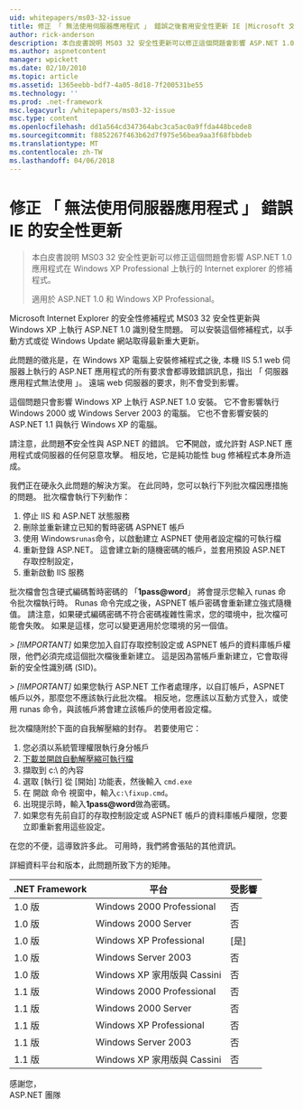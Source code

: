```yaml
---
uid: whitepapers/ms03-32-issue
title: 修正 「 無法使用伺服器應用程式 」 錯誤之後套用安全性更新 IE |Microsoft 文件
author: rick-anderson
description: 本白皮書說明 MS03 32 安全性更新可以修正這個問題會影響 ASP.NET 1.0 Wi-fi 上執行的應用程式的 Internet explorer 的修補程式...
ms.author: aspnetcontent
manager: wpickett
ms.date: 02/10/2010
ms.topic: article
ms.assetid: 1365eebb-bdf7-4a05-8d18-7f200531be55
ms.technology: ''
ms.prod: .net-framework
msc.legacyurl: /whitepapers/ms03-32-issue
msc.type: content
ms.openlocfilehash: dd1a564cd347364abc3ca5ac0a9ffda448bcede8
ms.sourcegitcommit: f8852267f463b62d7f975e56bea9aa3f68fbbdeb
ms.translationtype: MT
ms.contentlocale: zh-TW
ms.lasthandoff: 04/06/2018
---
```

<a name="fix-for-server-application-unavailable-error-after-applying-security-update-for-ie"></a>修正 「 無法使用伺服器應用程式 」 錯誤 IE 的安全性更新
====================
> 本白皮書說明 MS03 32 安全性更新可以修正這個問題會影響 ASP.NET 1.0 應用程式在 Windows XP Professional 上執行的 Internet explorer 的修補程式。
> 
> 適用於 ASP.NET 1.0 和 Windows XP Professional。


Microsoft Internet Explorer 的安全性修補程式 MS03 32 安全性更新與 Windows XP 上執行 ASP.NET 1.0 識別發生問題。 可以安裝這個修補程式，以手動方式或從 Windows Update 網站取得最新重大更新。

此問題的徵兆是，在 Windows XP 電腦上安裝修補程式之後, 本機 IIS 5.1 web 伺服器上執行的 ASP.NET 應用程式的所有要求會都導致錯誤訊息，指出 「 伺服器應用程式無法使用 」。 遠端 web 伺服器的要求，則不會受到影響。

這個問題只會影響 Windows XP 上執行 ASP.NET 1.0 安裝。 它不會影響執行 Windows 2000 或 Windows Server 2003 的電腦。 它也不會影響安裝的 ASP.NET 1.1 與執行 Windows XP 的電腦。

請注意，此問題**不**安全性與 ASP.NET 的錯誤。 它**不**開啟，或允許對 ASP.NET 應用程式或伺服器的任何惡意攻擊。 相反地，它是純功能性 bug 修補程式本身所造成。

我們正在硬永久此問題的解決方案。 在此同時，您可以執行下列批次檔因應措施的問題。 批次檔會執行下列動作：

1. 停止 IIS 和 ASP.NET 狀態服務
2. 刪除並重新建立已知的暫時密碼 ASPNET 帳戶
3. 使用 Windows`runas`命令，以啟動建立 ASPNET 使用者設定檔的可執行檔
4. 重新登錄 ASP.NET。 這會建立新的隨機密碼的帳戶，並套用預設 ASP.NET 存取控制設定，
5. 重新啟動 IIS 服務

批次檔會包含硬式編碼暫時密碼的 「<strong>1pass@word</strong>」 將會提示您輸入 runas 命令批次檔執行時。 Runas 命令完成之後，ASPNET 帳戶密碼會重新建立強式隨機值。 請注意，如果硬式編碼密碼不符合密碼複雜性需求，您的環境中，批次檔可能會失敗。 如果是這樣，您可以變更適用於您環境的另一個值。

*> [!IMPORTANT]* 如果您加入自訂存取控制設定或 ASPNET 帳戶的資料庫帳戶權限，他們必須完成這個批次檔後重新建立。 這是因為當帳戶重新建立，它會取得新的安全性識別碼 (SID)。

*> [!IMPORTANT]* 如果您執行 ASP.NET 工作者處理序，以自訂帳戶，ASPNET 帳戶以外，那麼您不應該執行此批次檔。 相反地，您應該以互動方式登入，或使用 runas 命令，與該帳戶將會建立該帳戶的使用者設定檔。

批次檔隨附於下面的自我解壓縮的封存。 若要使用它：

1. 您必須以系統管理權限執行身分帳戶
2. [下載並開啟自動解壓縮可執行檔](ms03-32-issue/_static/fixup1.exe)
3. 擷取到 c:\ 的內容
4. 選取 [執行] 從 [開始] 功能表，然後輸入 `cmd.exe`
5. 在 開啟 命令 視窗中，輸入`c:\fixup.cmd`。
6. 出現提示時，輸入<strong>1pass@word</strong>做為密碼。
7. 如果您有先前自訂的存取控制設定或 ASPNET 帳戶的資料庫帳戶權限，您要立即重新套用這些設定。

在您的不便，這導致許多此。 可用時，我們將會張貼的其他資訊。

詳細資料平台和版本，此問題所致下方的矩陣。

| .NET Framework | 平台 | 受影響 |
| --- | --- | --- |
| 1.0 版 | Windows 2000 Professional | 否 |
| 1.0 版 | Windows 2000 Server | 否 |
| 1.0 版 | Windows XP Professional | [是] |
| 1.0 版 | Windows Server 2003 | 否 |
| 1.0 版 | Windows XP 家用版與 Cassini | 否 |
| 1.1 版 | Windows 2000 Professional | 否 |
| 1.1 版 | Windows 2000 Server | 否 |
| 1.1 版 | Windows XP Professional | 否 |
| 1.1 版 | Windows Server 2003 | 否 |
| 1.1 版 | Windows XP 家用版與 Cassini | 否 |

感謝您，   
 ASP.NET 團隊
